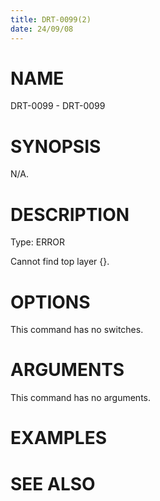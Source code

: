 ```yaml
---
title: DRT-0099(2)
date: 24/09/08
---
```


# NAME

DRT-0099 - DRT-0099

# SYNOPSIS

N/A.

# DESCRIPTION

Type: ERROR

Cannot find top layer {}.

# OPTIONS

This command has no switches.

# ARGUMENTS

This command has no arguments.

# EXAMPLES

# SEE ALSO
